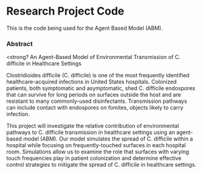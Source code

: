 # Research Project Code 

This is the code being used for the Agent Based Model (ABM). 

### Abstract

<strong? An Agent-Based Model of Environmental Transmission of C. difficile in Healthcare Settings </strong>

Clostridioides difficile (C. difficile) is one of the most frequently identified healthcare-acquired infections in United States hospitals. Colonized patients, both symptomatic and asymptomatic, shed C. difficile endospores that can survive for long periods on surfaces outside the host and are resistant to many commonly-used disinfectants. Transmission pathways can include contact with endospores on fomites, objects likely to carry infection. 

This project will investigate the relative contribution of environmental pathways to C. difficile transmission in healthcare settings using an agent-based model (ABM). Our model simulates the spread of C. difficile within a hospital while focusing on frequently-touched surfaces in each hospital room. Simulations allow us to examine the role that surfaces with varying touch frequencies play in patient colonization and determine effective control strategies to mitigate the spread of C. difficile in healthcare settings.

